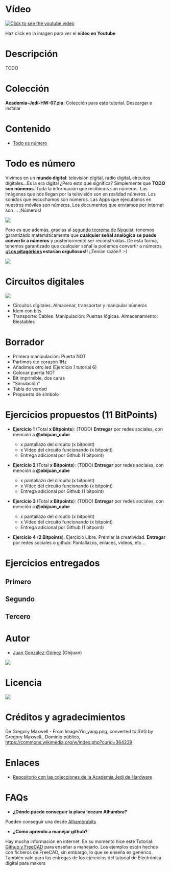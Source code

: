 ![]()

# Vídeo

[![Click to see the youtube video](http://img.youtube.com/vi//0.jpg)]()

Haz click en la imagen para ver el **vídeo en Youtube**

# Descripción

TODO

# Colección

**Academia-Jedi-HW-07.zip**: Colección para este tutorial. Descargar e instalar 

# Contenido

* [Todo es número](https://github.com/Obijuan/digital-electronics-with-open-FPGAs-tutorial/wiki/V%C3%ADdeo-7:-Manipulando-bits.-Puerta-NOT#todo-es-n%C3%BAmero)

# Todo es número

Vivimos en un **mundo digital**: televisión digital, radio digital, circuitos digitales...Es la era digital ¿Pero esto qué significa? Simplemente que **TODO son números**. Toda la información que recibimos son números. Las imágenes que nos llegan por la televisión son en realidad números. Los sonidos que escuchamos son números. Las Apps que ejecutamos en nuestros móviles son números. Los documentos que enviamos por internet son ... ¡Números!

![](https://github.com/Obijuan/digital-electronics-with-open-FPGAs-tutorial/raw/master/wiki/Tutorial-07/intro-01.png)

Pero es que además, gracias al [segundo teorema de Nyquist](https://es.wikipedia.org/wiki/Teorema_de_muestreo_de_Nyquist-Shannon), tenemos garantizado matemáticamente que **cualquier señal analógica se puede convertir a números** y posteriormente ser reconstruidas. De esta forma, tenemos garantizado que cualquier señal la podemos convertir a números **¡¡[Los pitagóricos](https://es.wikipedia.org/wiki/Pitag%C3%B3ricos) estarían orgullosos!!**  ¡¡Tenían razón!! :-)

![](https://github.com/Obijuan/digital-electronics-with-open-FPGAs-tutorial/raw/master/wiki/Tutorial-07/intro-02.jpg)

# Circuitos digitales

![](https://github.com/Obijuan/digital-electronics-with-open-FPGAs-tutorial/raw/master/wiki/Tutorial-07/intro-03.png)

* Circuitos digitales: Almacenar, transportar y manipular números
* Idem con bits
* Transporte: Cables. Manipulación: Puertas lógicas. Almacenamiento: Biestables

# Borrador

* Primera manipulación: Puerta NOT
* Partimos cto corazón 1Hz
* Añadimos otro led (Ejercicio 1 tutorial 6)
* Colocar puerta NOT
* Bit imprimible, dos caras
* "Simulación"
* Tabla de verdad
* Propuesta de símbolo 

# Ejercicios propuestos (11 BitPoints)

* **Ejercicio 1** (Total **x Bitpoints**): (TODO) **Entregar** por redes sociales, con mención a **@obijuan_cube**
  * x pantallazo del circuito (x bitpoint)
  * x Vídeo del circuito funcionando (x bitpoint)
  * Entrega adicional por Github (1 bitpoint) 

* **Ejercicio 2** (Total **x Bitpoints**): (TODO) **Entregar** por redes sociales, con mención a **@obijuan_cube**
  * x pantallazo del circuito (x bitpoint)
  * x Vídeo del circuito funcionando (x bitpoint)
  * Entrega adicional por Github (1 bitpoint) 

* **Ejercicio 3** (Total **x Bitpoints**): (TODO) **Entregar** por redes sociales, con mención a **@obijuan_cube**
  * x pantallazo del circuito (x bitpoint)
  * x Vídeo del circuito funcionando (x bitpoint)
  * Entrega adicional por Github (1 bitpoint) 


* **Ejercicio 4** (**2 Bitpoints**). Ejercicio Libre. Premiar la creatividad. **Entregar** por redes sociales o github: Pantallazos, enlaces, vídeos, etc...

# Ejercicios entregados

## Primero


## Segundo


## Tercero



# Autor

* [Juan González-Gómez](https://github.com/Obijuan) (Obijuan)

![](https://github.com/Obijuan/digital-electronics-with-open-FPGAs-tutorial/raw/master/wiki/portada/logos-urjc-gsyc-peloto-jderobot.png)

# Licencia

![](https://github.com/Obijuan/digital-electronics-with-open-FPGAs-tutorial/raw/master/wiki/portada/attribution-share-alike-creative-commons-license.png)

# Créditos y agradecimientos

De Gregory Maxwell - From Image:Yin_yang.png, converted to SVG by Gregory Maxwell., Dominio público, https://commons.wikimedia.org/w/index.php?curid=364239

# Enlaces

* [Repositorio con las colecciones de la Academia Jedi de Hardware](https://github.com/Obijuan/Academia-Jedi-Hw)

# FAQs

* **¿Dónde puedo conseguir la placa Icezum Alhambra?**

Pueden conseguir una desde [Alhambrabits](https://alhambrabits.com/buy/)

* **¿Cómo aprendo a manejar github?**

Hay mucha información en internet. En su momento hice este Tutorial: [Github y FreeCAD](http://www.iearobotics.com/wiki/index.php?title=Tutorial:_Github_y_Freecad) para enseñar a manejarlo. Los ejemplos están hechos con ficheros de FreeCAD, sin embargo, lo que se enseña es genérico. También vale para las entregas de los ejercicios del tutorial de Electrónica digital para makers



